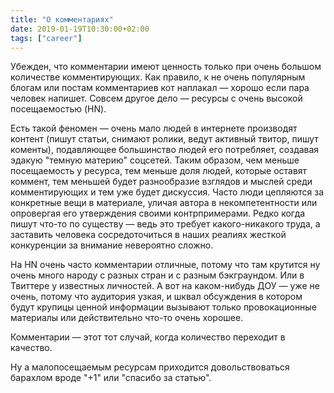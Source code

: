 ```yaml
---
title: "О комментариях"
date: 2019-01-19T10:30:00+02:00
tags: ["career"]
---
```


Убежден, что комментарии имеют ценность только при очень большом количестве комментирующих. Как правило, к не очень популярным блогам или постам комментариев кот наплакал — хорошо если пара человек напишет. Совсем другое дело — ресурсы с очень высокой посещаемостью (HN). 

Есть такой феномен — очень мало людей в интернете производят контент (пишут статьи, снимают ролики, ведут активный твитор, пишут коменты), подавляющее большинство людей его потребляет, создавая эдакую "темную материю" соцсетей. Таким образом, чем меньше посещаемость у ресурса, тем меньше доля людей, которые оставят коммент, тем меньшей будет разнообразие взглядов и мыслей среди комментирующих и тем уже будет дискуссия. Часто люди цепляются за конкретные вещи в материале, уличая автора в некомпетентности или опровергая его утверждения своими контрпримерами. Редко когда пишут что-то по существу — ведь это требует какого-никакого труда, а заставить человека сосредоточиться в наших реалиях жесткой конкуренции за внимание невероятно сложно.

На HN очень часто комментарии отличные, потому что там крутится ну очень много народу с разных стран и с разным бэкграундом. Или в Твиттере у известных личностей. А вот на каком-нибудь ДОУ — уже не очень, потому что аудитория узкая, и шквал обсуждения в котором будут крупицы ценной информации вызывают только провокационные материалы или действительно что-то очень хорошее.

Комментарии — этот тот случай, когда количество переходит в качество. 

Ну а малопосещаемым ресурсам приходится довольствоваться барахлом вроде "+1" или "спасибо за статью".